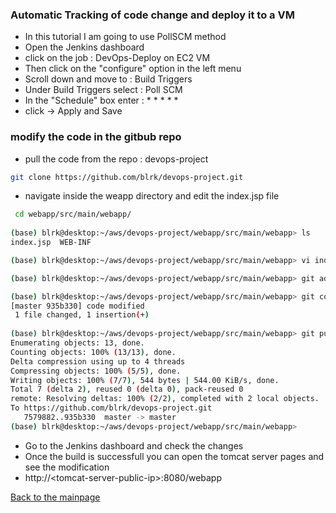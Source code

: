 ### Automatic Tracking of code change and deploy it to a VM
* In this tutorial I am going to use PollSCM method
* Open the Jenkins dashboard
* click on the job : DevOps-Deploy on EC2 VM
* Then click on the "configure" option in the left menu
* Scroll down and move to : Build Triggers
* Under Build Triggers select : Poll SCM
* In the "Schedule" box enter : * * * * *
* click -> Apply and Save
### modify the code in the gitbub repo
* pull the code from the repo : devops-project
``` bash
git clone https://github.com/blrk/devops-project.git
```
* navigate inside the weapp directory and edit the index.jsp file
``` bash
 cd webapp/src/main/webapp/
 
(base) blrk@desktop:~/aws/devops-project/webapp/src/main/webapp> ls
index.jsp  WEB-INF

(base) blrk@desktop:~/aws/devops-project/webapp/src/main/webapp> vi index.jsp 

(base) blrk@desktop:~/aws/devops-project/webapp/src/main/webapp> git add .

(base) blrk@desktop:~/aws/devops-project/webapp/src/main/webapp> git commit -m "code modified" 
[master 935b330] code modified
 1 file changed, 1 insertion(+)
 
(base) blrk@desktop:~/aws/devops-project/webapp/src/main/webapp> git push
Enumerating objects: 13, done.
Counting objects: 100% (13/13), done.
Delta compression using up to 4 threads
Compressing objects: 100% (5/5), done.
Writing objects: 100% (7/7), 544 bytes | 544.00 KiB/s, done.
Total 7 (delta 2), reused 0 (delta 0), pack-reused 0
remote: Resolving deltas: 100% (2/2), completed with 2 local objects.
To https://github.com/blrk/devops-project.git
   7579882..935b330  master -> master
(base) blrk@desktop:~/aws/devops-project/webapp/src/main/webapp> 
```
* Go to the Jenkins dashboard and check the changes
* Once the build is successfull you can open the tomcat server pages and see the modification
* http://\<tomcat-server-public-ip\>:8080/webapp

[Back to the mainpage](https://github.com/blrk/learn-devops.io/wiki)
